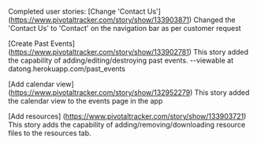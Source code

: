 Completed user stories:
[Change 'Contact Us'] (https://www.pivotaltracker.com/story/show/133903871) Changed the 'Contact Us' to 'Contact' on the navigation bar as per customer request

[Create Past Events] (https://www.pivotaltracker.com/story/show/133902781) This story added the capability of adding/editing/destroying past events. --viewable at datong.herokuapp.com/past_events

[Add calendar view] (https://www.pivotaltracker.com/story/show/132952279) This story added the calendar view to the events page in the app

[Add resources] (https://www.pivotaltracker.com/story/show/133903721) This story adds the capability of adding/removing/downloading resource files to the resources tab.
